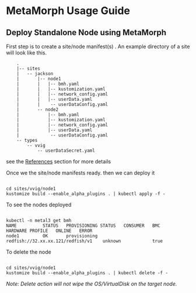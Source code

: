 # MetaMorph Usage Guide


## Deploy Standalone Node using MetaMorph

First step is to create a site/node manifest(s) . An example directory of a site will look like this.


		.
		|-- sites
		|   -- jackson
		|       |-- node1
		|		|	|-- bmh.yaml
		|       |   |-- kustomization.yaml
		|       |   |-- network_config.yaml
		|       |   |-- userData.yaml
		|       |    -- userDataConfig.yaml
		|       -- node2
		|           |-- bmh.yaml
		|           |-- kustomization.yaml
		|			|-- network_config.yaml
		|           |-- userData.yaml
		|            -- userDataConfig.yaml
		-- types
		    -- vvig
		        -- userDataSecret.yaml



see the [References](/references) section for more details

Once we the site/node manifests ready. then we can deploy it

<pre><code>
cd sites/vvig/node1
kustomize build --enable_alpha_plugins . | kubectl apply -f -
</code></pre>

To see the nodes deployed

<pre><code>
kubectl -n metal3 get bmh 
NAME          STATUS   PROVISIONING STATUS   CONSUMER   BMC                                  HARDWARE PROFILE   ONLINE   ERROR
node1         OK       provisioning                     redfish://32.xx.xx.121/redfish/v1    unknown            true
</code></pre>



To delete the node

<pre><code>
cd sites/vvig/node1
kustomize build --enable_alpha_plugins . | kubectl delete -f -
</code></pre>

*Note: Delete action will not wipe the OS/VirtualDisk on the target node.*